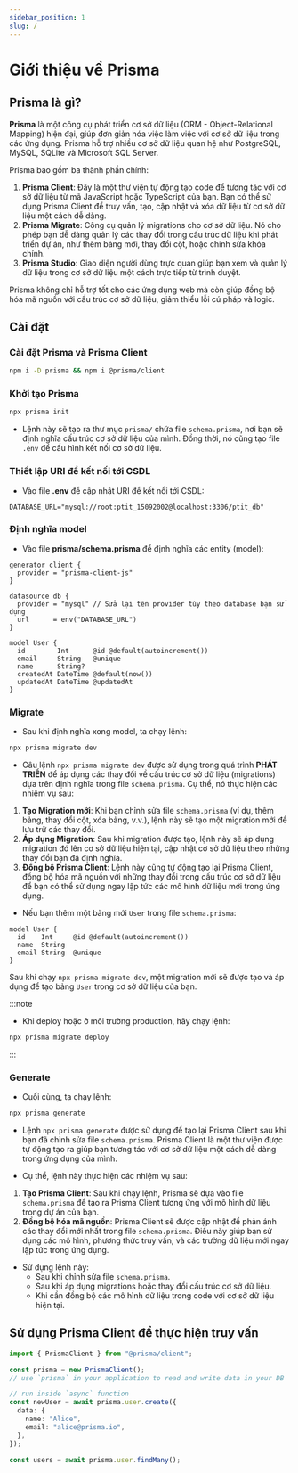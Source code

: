 ```yaml
---
sidebar_position: 1
slug: /
---
```


# Giới thiệu về Prisma

## Prisma là gì?

**Prisma** là một công cụ phát triển cơ sở dữ liệu (ORM - Object-Relational Mapping) hiện đại, giúp đơn giản hóa việc làm việc với cơ sở dữ liệu trong các ứng dụng. Prisma hỗ trợ nhiều cơ sở dữ liệu quan hệ như PostgreSQL, MySQL, SQLite và Microsoft SQL Server.

Prisma bao gồm ba thành phần chính:

1. **Prisma Client**: Đây là một thư viện tự động tạo code để tương tác với cơ sở dữ liệu từ mã JavaScript hoặc TypeScript của bạn. Bạn có thể sử dụng Prisma Client để truy vấn, tạo, cập nhật và xóa dữ liệu từ cơ sở dữ liệu một cách dễ dàng.
2. **Prisma Migrate**: Công cụ quản lý migrations cho cơ sở dữ liệu. Nó cho phép bạn dễ dàng quản lý các thay đổi trong cấu trúc dữ liệu khi phát triển dự án, như thêm bảng mới, thay đổi cột, hoặc chỉnh sửa khóa chính.
3. **Prisma Studio**: Giao diện người dùng trực quan giúp bạn xem và quản lý dữ liệu trong cơ sở dữ liệu một cách trực tiếp từ trình duyệt.

Prisma không chỉ hỗ trợ tốt cho các ứng dụng web mà còn giúp đồng bộ hóa mã nguồn với cấu trúc cơ sở dữ liệu, giảm thiểu lỗi cú pháp và logic.

## Cài đặt

### Cài đặt Prisma và Prisma Client

```bash
npm i -D prisma && npm i @prisma/client
```

### Khởi tạo Prisma

```bash
npx prisma init
```

- Lệnh này sẽ tạo ra thư mục `prisma/` chứa file `schema.prisma`, nơi bạn sẽ định nghĩa cấu trúc cơ sở dữ liệu của mình. Đồng thời, nó cũng tạo file `.env` để cấu hình kết nối cơ sở dữ liệu.

### Thiết lập URI để kết nối tới CSDL

- Vào file **.env** để cập nhật URI để kết nối tới CSDL:

```plaintext title=".env"
DATABASE_URL="mysql://root:ptit_15092002@localhost:3306/ptit_db"
```

### Định nghĩa model

- Vào file **prisma/schema.prisma** để định nghĩa các entity (model):

```plaintext title="prisma/schema.prisma"
generator client {
  provider = "prisma-client-js"
}

datasource db {
  provider = "mysql" // Sửa lại tên provider tùy theo database bạn sử dụng
  url      = env("DATABASE_URL")
}

model User {
  id        Int      @id @default(autoincrement())
  email     String   @unique
  name      String?
  createdAt DateTime @default(now())
  updatedAt DateTime @updatedAt
}
```

### Migrate

- Sau khi định nghĩa xong model, ta chạy lệnh:

```bash
npx prisma migrate dev
```

- Câu lệnh `npx prisma migrate dev` được sử dụng trong quá trình **PHÁT TRIỂN** để áp dụng các thay đổi về cấu trúc cơ sở dữ liệu (migrations) dựa trên định nghĩa trong file `schema.prisma`. Cụ thể, nó thực hiện các nhiệm vụ sau:

1. **Tạo Migration mới**: Khi bạn chỉnh sửa file `schema.prisma` (ví dụ, thêm bảng, thay đổi cột, xóa bảng, v.v.), lệnh này sẽ tạo một migration mới để lưu trữ các thay đổi.
2. **Áp dụng Migration**: Sau khi migration được tạo, lệnh này sẽ áp dụng migration đó lên cơ sở dữ liệu hiện tại, cập nhật cơ sở dữ liệu theo những thay đổi bạn đã định nghĩa.
3. **Đồng bộ Prisma Client**: Lệnh này cũng tự động tạo lại Prisma Client, đồng bộ hóa mã nguồn với những thay đổi trong cấu trúc cơ sở dữ liệu để bạn có thể sử dụng ngay lập tức các mô hình dữ liệu mới trong ứng dụng.

- Nếu bạn thêm một bảng mới `User` trong file `schema.prisma`:

```prisma title="prisma/schema.prisma"
model User {
  id    Int     @id @default(autoincrement())
  name  String
  email String  @unique
}
```

Sau khi chạy `npx prisma migrate dev`, một migration mới sẽ được tạo và áp dụng để tạo bảng `User` trong cơ sở dữ liệu của bạn.

:::note

- Khi deploy hoặc ở môi trường production, hãy chạy lệnh:

```bash
npx prisma migrate deploy
```

:::

### Generate

- Cuối cùng, ta chạy lệnh:

```bash
npx prisma generate
```

- Lệnh `npx prisma generate` được sử dụng để tạo lại Prisma Client sau khi bạn đã chỉnh sửa file `schema.prisma`. Prisma Client là một thư viện được tự động tạo ra giúp bạn tương tác với cơ sở dữ liệu một cách dễ dàng trong ứng dụng của mình.

- Cụ thể, lệnh này thực hiện các nhiệm vụ sau:

1. **Tạo Prisma Client**: Sau khi chạy lệnh, Prisma sẽ dựa vào file `schema.prisma` để tạo ra Prisma Client tương ứng với mô hình dữ liệu trong dự án của bạn.
2. **Đồng bộ hóa mã nguồn**: Prisma Client sẽ được cập nhật để phản ánh các thay đổi mới nhất trong file `schema.prisma`. Điều này giúp bạn sử dụng các mô hình, phương thức truy vấn, và các trường dữ liệu mới ngay lập tức trong ứng dụng.

- Sử dụng lệnh này:
  - Sau khi chỉnh sửa file `schema.prisma`.
  - Sau khi áp dụng migrations hoặc thay đổi cấu trúc cơ sở dữ liệu.
  - Khi cần đồng bộ các mô hình dữ liệu trong code với cơ sở dữ liệu hiện tại.

## Sử dụng Prisma Client để thực hiện truy vấn

```ts
import { PrismaClient } from "@prisma/client";

const prisma = new PrismaClient();
// use `prisma` in your application to read and write data in your DB
```

```ts
// run inside `async` function
const newUser = await prisma.user.create({
  data: {
    name: "Alice",
    email: "alice@prisma.io",
  },
});

const users = await prisma.user.findMany();
```
